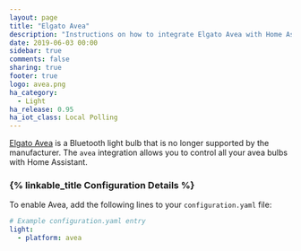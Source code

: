 ```yaml
---
layout: page
title: "Elgato Avea"
description: "Instructions on how to integrate Elgato Avea with Home Assistant."
date: 2019-06-03 00:00
sidebar: true
comments: false
sharing: true
footer: true
logo: avea.png
ha_category:
  - Light
ha_release: 0.95
ha_iot_class: Local Polling
---
```


[Elgato Avea](http://web.archive.org/web/20170930210431/https://www.elgato.com/avea) is a Bluetooth light bulb that is no longer supported by the manufacturer. The `avea` integration allows
you to control all your avea bulbs with Home Assistant.

### {% linkable_title Configuration Details %}

To enable Avea, add the following lines to your `configuration.yaml` file:

```yaml
# Example configuration.yaml entry
light:
  - platform: avea
```